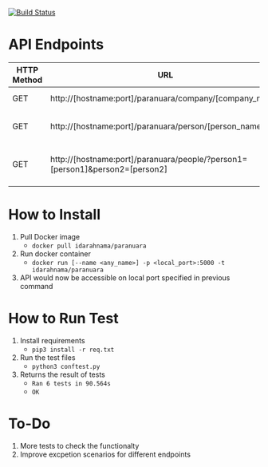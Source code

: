[![Build Status](https://travis-ci.org/IdaEdgeware/paranuara.svg?branch=master)](https://travis-ci.org/IdaEdgeware/paranuara)

# API Endpoints
| HTTP Method | URL | Action |
| --- | --- | --- |
| GET | http://[hostname:port]/paranuara/company/[company_name] | Retrieve list of all employees of the company.e.g http://localhost:8080/paranuara/company/BUGSALL |
| GET | http://[hostname:port]/paranuara/person/[person_name] | Given 1 people, provide a list of fruits and vegetables they like. e.g. http://localhost:8080/paranuara/person/Decker%20Mckenzie |
| GET | http://[hostname:port]/paranuara/people/?person1=[person1]&person2=[person2] | Given 2 people, retrieve information of both people and the list of their friends in common which have brown eyes and are still alive. e.g. http://localhost:8080/paranuara/people/?person1=Decker%20Mckenzie&person2=Rosemary%20Hayes|

# How to Install
1. Pull Docker image 
    - `docker pull idarahnama/paranuara`
2. Run docker container 
    - `docker run [--name <any_name>] -p <local_port>:5000 -t idarahnama/paranuara`
3. API would now be accessible on local port specified in previous command

# How to Run Test
1. Install requirements
    - `pip3 install -r req.txt`
2. Run the test files 
    - `python3 conftest.py`
3. Returns the result of tests
    - `Ran 6 tests in 90.564s`
    - `OK`

# To-Do
1. More tests to check the functionalty
2. Improve excpetion scenarios for different endpoints 